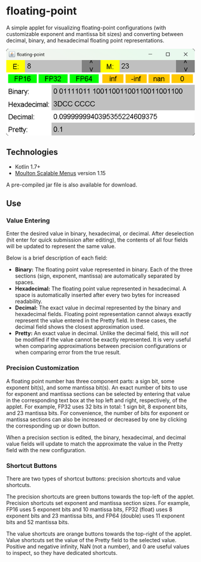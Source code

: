 # floating-point
A simple applet for visualizing floating-point configurations (with customizable exponent and mantissa bit sizes) and converting between decimal, binary, and hexadecimal floating point representations.

![program screen shot](./screen-shot.png)

## Technologies
* Kotlin 1.7+
* [Moulton Scalable Menus](https://github.com/mmoult/Moulton-Scalable-Menus) version 1.15

A pre-compiled jar file is also available for download.

## Use

### Value Entering
Enter the desired value in binary, hexadecimal, or decimal. After deselection (hit enter for quick submission after editing), the contents of all four fields will be updated to represent the same value.

Below is a brief description of each field:
- __Binary:__ The floating point value represented in binary. Each of the three sections (sign, exponent, mantissa) are automatically separated by spaces.
- __Hexadecimal:__ The floating point value represented in hexadecimal. A space is automatically inserted after every two bytes for increased readability.
- __Decimal:__ The exact value in decimal represented by the binary and hexadecimal fields. Floating point representation cannot always exactly represent the value entered in the Pretty field. In these cases, the decimal field shows the closest approximation used.
- __Pretty:__ An exact value in decimal. Unlike the decimal field, this will *not* be modified if the value cannot be exactly represented. It is very useful when comparing approximations between precision configurations or when comparing error from the true result.

### Precision Customization
A floating point number has three component parts: a sign bit, some exponent bit(s), and some mantissa bit(s). An exact number of bits to use for exponent and mantissa sections can be selected by entering that value in the corresponding text box at the top left and right, respectively, of the applet. For example, FP32 uses 32 bits in total: 1 sign bit, 8 exponent bits, and 23 mantissa bits. For convenience, the number of bits for exponent or mantissa sections can also be increased or decreased by one by clicking the corresponding up or down button.

When a precision section is edited, the binary, hexadecimal, and decimal value fields will update to match the approximate the value in the Pretty field with the new configuration.

### Shortcut Buttons
There are two types of shortcut buttons: precision shortcuts and value shortcuts.

The precision shortcuts are green buttons towards the top-left of the applet. Precision shortcuts set exponent and mantissa section sizes. For example, FP16 uses 5 exponent bits and 10 mantissa bits, FP32 (float) uses 8 exponent bits and 23 mantissa bits, and FP64 (double) uses 11 exponent bits and 52 mantissa bits.

The value shortcuts are orange buttons towards the top-right of the applet. Value shortcuts set the value of the Pretty field to the selected value. Positive and negative infinity, NaN (not a number), and 0 are useful values to inspect, so they have dedicated shortcuts.
